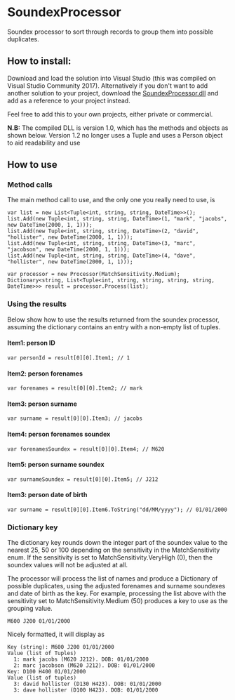 # SoundexProcessor
Soundex processor to sort through records to group them into possible duplicates.

## How to install:

Download and load the solution into Visual Studio (this was compiled on Visual Studio Community 2017). 
Alternatively if you don't want to add another solution to your project, download the [SoundexProcessor.dll](https://github.com/omar-ebrahim/SoundexProcessor/tree/master/DLLs) and add as a reference to your project instead.

Feel free to add this to your own projects, either private or commercial.

__N.B:__ The compiled DLL is version 1.0, which has the methods and objects as shown below. Version 1.2 no longer uses a Tuple and uses a Person object to aid readability and use

## How to use

### Method calls

The main method call to use, and the only one you really need to use, is 

```
var list = new List<Tuple<int, string, string, DateTime>>();
list.Add(new Tuple<int, string, string, DateTime>(1, "mark", "jacobs", new DateTime(2000, 1, 1)));
list.Add(new Tuple<int, string, string, DateTime>(2, "david", "hollister", new DateTime(2000, 1, 1)));
list.Add(new Tuple<int, string, string, DateTime>(3, "marc", "jacobson", new DateTime(2000, 1, 1)));
list.Add(new Tuple<int, string, string, DateTime>(4, "dave", "hollister", new DateTime(2000, 1, 1)));

var processor = new Processor(MatchSensitivity.Medium);
Dictionary<string, List<Tuple<int, string, string, string, string, DateTime>>> result = processor.Process(list);
```

### Using the results
Below show how to use the results returned from the soundex processor, assuming the dictionary contains an entry with a non-empty list of tuples.

#### Item1: person ID
```
var personId = result[0][0].Item1; // 1
```
#### Item2: person forenames
```
var forenames = result[0][0].Item2; // mark
```
#### Item3: person surname
```
var surname = result[0][0].Item3; // jacobs
```
#### Item4: person forenames soundex
```
var forenamesSoundex = result[0][0].Item4; // M620
```
#### Item5: person surname soundex
```
var surnameSoundex = result[0][0].Item5; // J212
```
#### Item3: person date of birth
```
var surname = result[0][0].Item6.ToString("dd/MM/yyyy"); // 01/01/2000
```
### Dictionary key
The dictionary key rounds down the integer part of the soundex value to the nearest 25, 50 or 100 depending on the sensitivity in the MatchSensitivity enum. If the sensitivity is set to MatchSensitivity.VeryHigh (0), then the soundex values will not be adjusted at all.

The processor will process the list of names and produce a Dictionary of possible duplicates, using the adjusted forenames and surname soundexes and date of birth as the key. For example, processing the list above with the sensitivity set to MatchSensitivity.Medium (50) produces a key to use as the grouping value.
```
M600 J200 01/01/2000
```
Nicely formatted, it will display as
```
Key (string): M600 J200 01/01/2000
Value (list of Tuples)
  1: mark jacobs (M620 J212). DOB: 01/01/2000
  2: marc jacobson (M620 J212). DOB: 01/01/2000
Key: D100 H400 01/01/2000
Value (list of tuples)
  3: david hollister (D130 H423). DOB: 01/01/2000
  3: dave hollister (D100 H423). DOB: 01/01/2000
```
